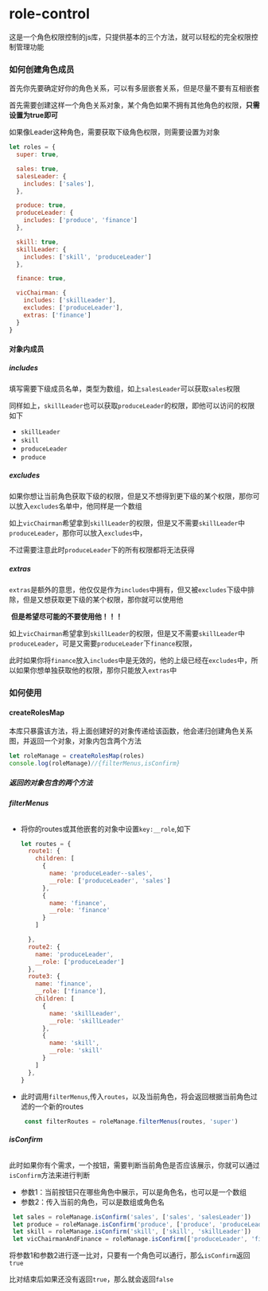 # role-control

这是一个角色权限控制的js库，只提供基本的三个方法，就可以轻松的完全权限控制管理功能

### 如何创建角色成员

首先你先要确定好你的角色关系，可以有多层嵌套关系，但是尽量不要有互相嵌套

首先需要创建这样一个角色关系对象，某个角色如果不拥有其他角色的权限，**只需设置为true即可**

如果像Leader这种角色，需要获取下级角色权限，则需要设置为对象

```javascript
let roles = {
  super: true,

  sales: true,
  salesLeader: {
    includes: ['sales'],
  },

  produce: true,
  produceLeader: {
    includes: ['produce', 'finance']
  },

  skill: true,
  skillLeader: {
    includes: ['skill', 'produceLeader']
  },

  finance: true,

  vicChairman: {
    includes: ['skillLeader'],
    excludes: ['produceLeader'],
    extras: ['finance']
  }
}
```

#### **对象内成员**

##### **includes**

​	填写需要下级成员名单，类型为数组，如上`salesLeader`可以获取`sales`权限

​	同样如上，`skillLeader`也可以获取`produceLeader`的权限，即他可以访问的权限如下

- `skillLeader`
- `skill`
- `produceLeader`
- `produce`

##### **excludes**

​		如果你想让当前角色获取下级的权限，但是又不想得到更下级的某个权限，那你可以放入`excludes`名单中，他同样是一个数组

​	如上`vicChairman`希望拿到`skillLeader`的权限，但是又不需要`skillLeader`中`produceLeader`，那你可以放入`excludes`中，

​	不过需要注意此时`produceLeader`下的所有权限都将无法获得

##### **extras**

​	`extras`是额外的意思，他仅仅是作为`includes`中拥有，但又被`excludes`下级中排除，但是又想获取更下级的某个权限，那你就可以使用他

​	**但是希望尽可能的不要使用他！！！**

​	如上`vicChairman`希望拿到`skillLeader`的权限，但是又不需要`skillLeader`中`produceLeader`，可是又需要`produceLeader`下`finance`权限，

​	此时如果你将`finance`放入`includes`中是无效的，他的上级已经在`excludes`中，所以如果你想单独获取他的权限，那你只能放入`extras`中

### **如何使用**

#### **createRolesMap**

本库只暴露该方法，将上面创建好的对象传递给该函数，他会递归创建角色关系图，并返回一个对象，对象内包含两个方法

```javascript
let roleManage = createRolesMap(roles)
console.log(roleManage)//{filterMenus,isConfirm}
```



##### **返回的对象包含的两个方法**

###### **filterMenus**

- 将你的routes或其他嵌套的对象中设置`key:__role`,如下

  ```javascript
  let routes = {
    route1: {
      children: [
        {
          name: 'produceLeader--sales',
          __role: ['produceLeader', 'sales']
        },
        {
          name: 'finance',
          __role: 'finance'
        }
      ]

    },
    route2: {
      name: 'produceLeader',
      __role: ['produceLeader']
    },
    route3: {
      name: 'finance',
      __role: ['finance'],
      children: [
        {
          name: 'skillLeader',
          __role: 'skillLeader'
        },
        {
          name: 'skill',
          __role: 'skill'
        }
      ]
    },
  }
  ```

- 此时调用`filterMenus`,传入`routes`，以及当前角色，将会返回根据当前角色过滤的一个新的routes

  ```javascript
   const filterRoutes = roleManage.filterMenus(routes, 'super')
  ```

###### **isConfirm**

​	此时如果你有个需求，一个按钮，需要判断当前角色是否应该展示，你就可以通过`isConfirm`方法来进行判断

- 参数1：当前按钮只在哪些角色中展示，可以是角色名，也可以是一个数组
- 参数2：传入当前的角色，可以是数组或角色名

```javascript
 let sales = roleManage.isConfirm('sales', ['sales', 'salesLeader'])
 let produce = roleManage.isConfirm('produce', ['produce', 'produceLeader'])
 let skill = roleManage.isConfirm('skill', ['skill', 'skillLeader'])
 let vicChairmanAndFinance = roleManage.isConfirm(['produceLeader', 'finance'], 'vicChairman')
```

将参数1和参数2进行逐一比对，只要有一个角色可以通行，那么`isConfirm`返回`true`

比对结束后如果还没有返回`true`，那么就会返回`false`



